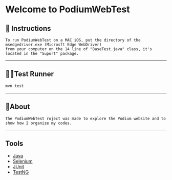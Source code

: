 # Welcome to PodiumWebTest

## 📃 Instructions
```
To run PodiumWebTest on a MAC iOS, put the directory of the msedgedriver.exe (Microsft Edge WebDriver) 
from your computer on the 14 line of "BaseTest.java" class, it's located in the "Suport" package. 
```
---
## 🏃‍♂️Test Runner
```sh
mvn test
```
---
## 📖About
```
The PodiumWebTest roject was made to explore the Podium website and to show how I organize my codes.
```
---
## Tools

 - [Java](https://www.java.com/)
 - [Selenium](https://www.selenium.dev/)
 - [JUnit](https://junit.org/)
 - [TestNG](https://testng.org/doc/)